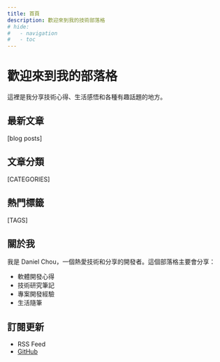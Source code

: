 ```yaml
---
title: 首頁
description: 歡迎來到我的技術部落格
# hide:
#   - navigation
#   - toc
---
```


# 歡迎來到我的部落格

這裡是我分享技術心得、生活感悟和各種有趣話題的地方。

## 最新文章

[blog posts]

## 文章分類

[CATEGORIES]

## 熱門標籤

[TAGS]

## 關於我

我是 Daniel Chou，一個熱愛技術和分享的開發者。這個部落格主要會分享：

- 軟體開發心得
- 技術研究筆記
- 專案開發經驗
- 生活隨筆

## 訂閱更新

- RSS Feed
- [GitHub](https://github.com/danielchou)
